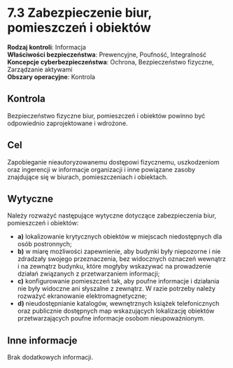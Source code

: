 # 7.3 Zabezpieczenie biur, pomieszczeń i obiektów  

**Rodzaj kontroli**: Informacja  
**Właściwości bezpieczeństwa**: Prewencyjne, Poufność, Integralność  
**Koncepcje cyberbezpieczeństwa**: Ochrona, Bezpieczeństwo fizyczne, Zarządzanie aktywami  
**Obszary operacyjne**: Kontrola  

## Kontrola  
Bezpieczeństwo fizyczne biur, pomieszczeń i obiektów powinno być odpowiednio zaprojektowane i wdrożone.  

## Cel  
Zapobieganie nieautoryzowanemu dostępowi fizycznemu, uszkodzeniom oraz ingerencji w informacje organizacji i inne powiązane zasoby znajdujące się w biurach, pomieszczeniach i obiektach.  

## Wytyczne  
Należy rozważyć następujące wytyczne dotyczące zabezpieczenia biur, pomieszczeń i obiektów:  
- **a)** lokalizowanie krytycznych obiektów w miejscach niedostępnych dla osób postronnych;  
- **b)** w miarę możliwości zapewnienie, aby budynki były niepozorne i nie zdradzały swojego przeznaczenia, bez widocznych oznaczeń wewnątrz i na zewnątrz budynku, które mogłyby wskazywać na prowadzenie działań związanych z przetwarzaniem informacji;  
- **c)** konfigurowanie pomieszczeń tak, aby poufne informacje i działania nie były widoczne ani słyszalne z zewnątrz. W razie potrzeby należy rozważyć ekranowanie elektromagnetyczne;  
- **d)** nieudostępnianie katalogów, wewnętrznych książek telefonicznych oraz publicznie dostępnych map wskazujących lokalizację obiektów przetwarzających poufne informacje osobom nieupoważnionym.  

## Inne informacje  
Brak dodatkowych informacji.  
